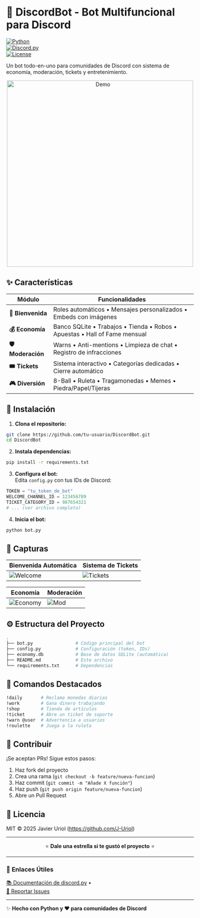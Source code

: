 # 🤖 **DiscordBot - Bot Multifuncional para Discord**  

[![Python](https://img.shields.io/badge/Python-3.8+-blue?logo=python)](https://www.python.org/)  
[![Discord.py](https://img.shields.io/badge/discord.py-2.0+-purple?logo=discord)](https://discordpy.readthedocs.io/)  
[![License](https://img.shields.io/badge/License-MIT-green)](LICENSE)  

Un bot todo-en-uno para comunidades de Discord con sistema de economía, moderación, tickets y entretenimiento.  

<p align="center">
  <img src="https://i.imgur.com/J3Q6X1i.png" alt="Demo" width="500"/>
</p>

## ✨ **Características**  

| Módulo         | Funcionalidades                                                                 |
|----------------|---------------------------------------------------------------------------------|
| **🎉 Bienvenida** | Roles automáticos • Mensajes personalizados • Embeds con imágenes               |
| **💰 Economía**   | Banco SQLite • Trabajos • Tienda • Robos • Apuestas • Hall of Fame mensual      |
| **🛡️ Moderación** | Warns • Anti-mentions • Limpieza de chat • Registro de infracciones             |
| **🎟️ Tickets**    | Sistema interactivo • Categorías dedicadas • Cierre automático                  |
| **🎮 Diversión**  | 8-Ball • Ruleta • Tragamonedas • Memes • Piedra/Papel/Tijeras                  |

## 🚀 **Instalación**  

1. **Clona el repositorio:**  
```bash
git clone https://github.com/tu-usuario/DiscordBot.git
cd DiscordBot
```

2. **Instala dependencias:**  
```bash
pip install -r requirements.txt
```

3. **Configura el bot:**  
Edita `config.py` con tus IDs de Discord:  
```python
TOKEN = "tu_token_de_bot"
WELCOME_CHANNEL_ID = 123456789
TICKET_CATEGORY_ID = 987654321
# ... (ver archivo completo)
```

4. **Inicia el bot:**  
```bash
python bot.py
```

## 📸 **Capturas**  

| Bienvenida Automática | Sistema de Tickets |  
|-----------------------|--------------------|  
| ![Welcome](https://i.imgur.com/welcome.png) | ![Tickets](https://i.imgur.com/tickets.png) |  

| Economía | Moderación |  
|----------|------------|  
| ![Economy](https://i.imgur.com/economy.png) | ![Mod](https://i.imgur.com/mod.png) |  

## ⚙️ **Estructura del Proyecto**  

```bash
.
├── bot.py                # Código principal del bot
├── config.py             # Configuración (token, IDs)
├── economy.db            # Base de datos SQLite (automática)
├── README.md             # Este archivo
└── requirements.txt      # Dependencias
```

## 🌟 **Comandos Destacados**  

```bash
!daily       # Reclama monedas diarias
!work        # Gana dinero trabajando
!shop        # Tienda de artículos
!ticket      # Abre un ticket de soporte
!warn @user  # Advertencia a usuarios
!roulette    # Juega a la ruleta
```

## 🤝 **Contribuir**  

¡Se aceptan PRs! Sigue estos pasos:  
1. Haz fork del proyecto  
2. Crea una rama (`git checkout -b feature/nueva-funcion`)  
3. Haz commit (`git commit -m "Añade X función"`)  
4. Haz push (`git push origin feature/nueva-funcion`)  
5. Abre un Pull Request  

## 📜 **Licencia**  

MIT © 2025 Javier Uriol (https://github.com/J-Uriol)  

---

<p align="center">
  ⭐ <strong>Dale una estrella si te gustó el proyecto</strong> ⭐
</p>

---

### 🔗 **Enlaces Útiles**  
[📚 Documentación de discord.py](https://discordpy.readthedocs.io/) •  
[🐛 Reportar Issues](https://github.com/tu-usuario/DiscordBot/issues)  

---

✨ **Hecho con Python y ❤️ para comunidades de Discord**
